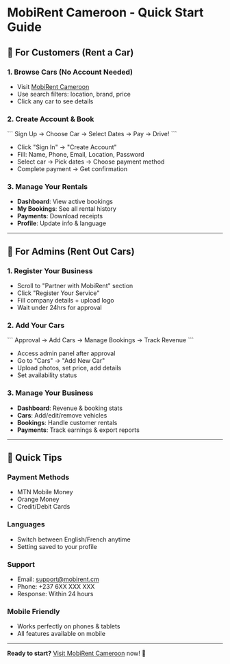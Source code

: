 # MobiRent Cameroon - Quick Start Guide

## 🚗 For Customers (Rent a Car)

### 1. **Browse Cars** (No Account Needed)
- Visit [MobiRent Cameroon](https://mobirent-cameroon.vercel.app)
- Use search filters: location, brand, price
- Click any car to see details

### 2. **Create Account & Book**
\`\`\`
Sign Up → Choose Car → Select Dates → Pay → Drive!
\`\`\`
- Click "Sign In" → "Create Account"
- Fill: Name, Phone, Email, Location, Password
- Select car → Pick dates → Choose payment method
- Complete payment → Get confirmation

### 3. **Manage Your Rentals**
- **Dashboard**: View active bookings
- **My Bookings**: See all rental history
- **Payments**: Download receipts
- **Profile**: Update info & language

---

## 🏢 For Admins (Rent Out Cars)

### 1. **Register Your Business**
- Scroll to "Partner with MobiRent" section
- Click "Register Your Service"
- Fill company details + upload logo
- Wait under 24hrs for approval

### 2. **Add Your Cars**
\`\`\`
Approval → Add Cars → Manage Bookings → Track Revenue
\`\`\`
- Access admin panel after approval
- Go to "Cars" → "Add New Car"
- Upload photos, set price, add details
- Set availability status

### 3. **Manage Your Business**
- **Dashboard**: Revenue & booking stats
- **Cars**: Add/edit/remove vehicles
- **Bookings**: Handle customer rentals
- **Payments**: Track earnings & export reports

---

## 🔧 Quick Tips

### **Payment Methods**
- MTN Mobile Money
- Orange Money  
- Credit/Debit Cards

### **Languages**
- Switch between English/French anytime
- Setting saved to your profile

### **Support**
- Email: support@mobirent.cm
- Phone: +237 6XX XXX XXX
- Response: Within 24 hours

### **Mobile Friendly**
- Works perfectly on phones & tablets
- All features available on mobile

---

**Ready to start?** [Visit MobiRent Cameroon](hhtps://mobirent-cameroon.vercel.app) now! 🚀
